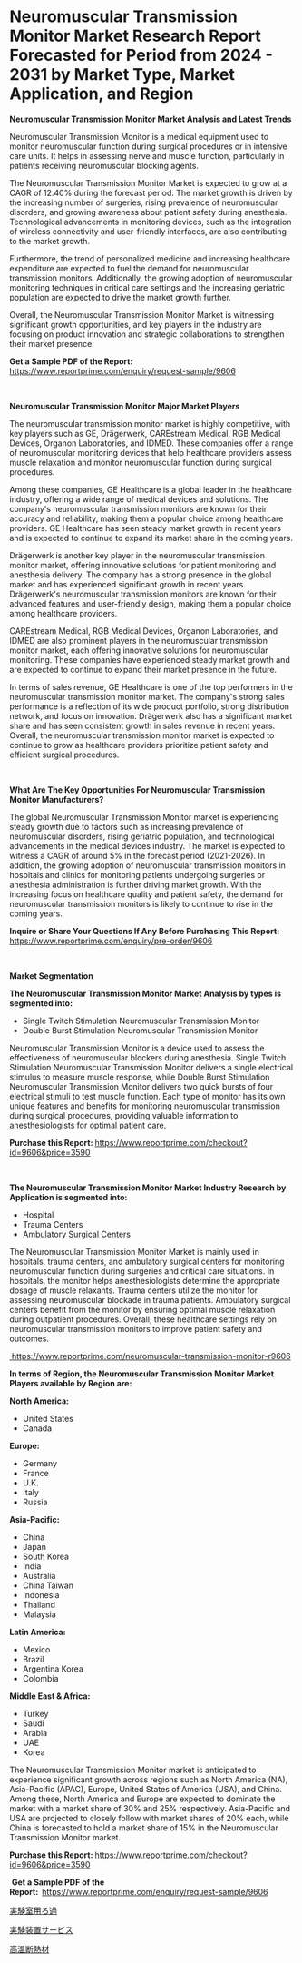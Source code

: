 <p><h1>Neuromuscular Transmission Monitor Market Research Report Forecasted for Period from 2024 -  2031 by Market Type, Market Application, and Region</h1></p><p><strong>Neuromuscular Transmission Monitor Market Analysis and Latest Trends</strong></p>
<p><p>Neuromuscular Transmission Monitor is a medical equipment used to monitor neuromuscular function during surgical procedures or in intensive care units. It helps in assessing nerve and muscle function, particularly in patients receiving neuromuscular blocking agents.</p><p>The Neuromuscular Transmission Monitor Market is expected to grow at a CAGR of 12.40% during the forecast period. The market growth is driven by the increasing number of surgeries, rising prevalence of neuromuscular disorders, and growing awareness about patient safety during anesthesia. Technological advancements in monitoring devices, such as the integration of wireless connectivity and user-friendly interfaces, are also contributing to the market growth.</p><p>Furthermore, the trend of personalized medicine and increasing healthcare expenditure are expected to fuel the demand for neuromuscular transmission monitors. Additionally, the growing adoption of neuromuscular monitoring techniques in critical care settings and the increasing geriatric population are expected to drive the market growth further.</p><p>Overall, the Neuromuscular Transmission Monitor Market is witnessing significant growth opportunities, and key players in the industry are focusing on product innovation and strategic collaborations to strengthen their market presence.</p></p>
<p><strong>Get a Sample PDF of the Report:&nbsp;</strong> <a href="https://www.reportprime.com/enquiry/request-sample/9606">https://www.reportprime.com/enquiry/request-sample/9606</a></p>
<p>&nbsp;</p>
<p><strong>Neuromuscular Transmission Monitor Major Market Players</strong></p>
<p><p>The neuromuscular transmission monitor market is highly competitive, with key players such as GE, Drägerwerk, CAREstream Medical, RGB Medical Devices, Organon Laboratories, and IDMED. These companies offer a range of neuromuscular monitoring devices that help healthcare providers assess muscle relaxation and monitor neuromuscular function during surgical procedures.</p><p>Among these companies, GE Healthcare is a global leader in the healthcare industry, offering a wide range of medical devices and solutions. The company's neuromuscular transmission monitors are known for their accuracy and reliability, making them a popular choice among healthcare providers. GE Healthcare has seen steady market growth in recent years and is expected to continue to expand its market share in the coming years.</p><p>Drägerwerk is another key player in the neuromuscular transmission monitor market, offering innovative solutions for patient monitoring and anesthesia delivery. The company has a strong presence in the global market and has experienced significant growth in recent years. Drägerwerk's neuromuscular transmission monitors are known for their advanced features and user-friendly design, making them a popular choice among healthcare providers.</p><p>CAREstream Medical, RGB Medical Devices, Organon Laboratories, and IDMED are also prominent players in the neuromuscular transmission monitor market, each offering innovative solutions for neuromuscular monitoring. These companies have experienced steady market growth and are expected to continue to expand their market presence in the future.</p><p>In terms of sales revenue, GE Healthcare is one of the top performers in the neuromuscular transmission monitor market. The company's strong sales performance is a reflection of its wide product portfolio, strong distribution network, and focus on innovation. Drägerwerk also has a significant market share and has seen consistent growth in sales revenue in recent years. Overall, the neuromuscular transmission monitor market is expected to continue to grow as healthcare providers prioritize patient safety and efficient surgical procedures.</p></p>
<p>&nbsp;</p>
<p><strong>What Are The Key Opportunities For Neuromuscular Transmission Monitor Manufacturers?</strong></p>
<p><p>The global Neuromuscular Transmission Monitor market is experiencing steady growth due to factors such as increasing prevalence of neuromuscular disorders, rising geriatric population, and technological advancements in the medical devices industry. The market is expected to witness a CAGR of around 5% in the forecast period (2021-2026). In addition, the growing adoption of neuromuscular transmission monitors in hospitals and clinics for monitoring patients undergoing surgeries or anesthesia administration is further driving market growth. With the increasing focus on healthcare quality and patient safety, the demand for neuromuscular transmission monitors is likely to continue to rise in the coming years.</p></p>
<p><strong>Inquire or Share Your Questions If Any Before Purchasing This Report:</strong> <a href="https://www.reportprime.com/enquiry/pre-order/9606">https://www.reportprime.com/enquiry/pre-order/9606</a></p>
<p>&nbsp;</p>
<p><strong>Market Segmentation</strong></p>
<p><strong>The Neuromuscular Transmission Monitor Market Analysis by types is segmented into:</strong></p>
<p><ul><li>Single Twitch Stimulation Neuromuscular Transmission Monitor</li><li>Double Burst Stimulation Neuromuscular Transmission Monitor</li></ul></p>
<p><p>Neuromuscular Transmission Monitor is a device used to assess the effectiveness of neuromuscular blockers during anesthesia. Single Twitch Stimulation Neuromuscular Transmission Monitor delivers a single electrical stimulus to measure muscle response, while Double Burst Stimulation Neuromuscular Transmission Monitor delivers two quick bursts of four electrical stimuli to test muscle function. Each type of monitor has its own unique features and benefits for monitoring neuromuscular transmission during surgical procedures, providing valuable information to anesthesiologists for optimal patient care.</p></p>
<p><strong>Purchase this Report:&nbsp;</strong><a href="https://www.reportprime.com/checkout?id=9606&price=3590">https://www.reportprime.com/checkout?id=9606&price=3590</a></p>
<p>&nbsp;</p>
<p><strong>The Neuromuscular Transmission Monitor Market Industry Research by Application is segmented into:</strong></p>
<p><ul><li>Hospital</li><li>Trauma Centers</li><li>Ambulatory Surgical Centers</li></ul></p>
<p><p>The Neuromuscular Transmission Monitor Market is mainly used in hospitals, trauma centers, and ambulatory surgical centers for monitoring neuromuscular function during surgeries and critical care situations. In hospitals, the monitor helps anesthesiologists determine the appropriate dosage of muscle relaxants. Trauma centers utilize the monitor for assessing neuromuscular blockade in trauma patients. Ambulatory surgical centers benefit from the monitor by ensuring optimal muscle relaxation during outpatient procedures. Overall, these healthcare settings rely on neuromuscular transmission monitors to improve patient safety and outcomes.</p></p>
<p><a href="https://www.reportprime.com/neuromuscular-transmission-monitor-r9606">&nbsp;https://www.reportprime.com/neuromuscular-transmission-monitor-r9606</a></p>
<p><strong>In terms of Region, the Neuromuscular Transmission Monitor Market Players available by Region are:</strong></p>
<p>
    <p> <strong> North America: </strong>
        <ul>
            <li>United States</li>
            <li>Canada</li>
        </ul>
        </p> 
    <p> <strong> Europe: </strong>
        <ul>
            <li>Germany</li>
            <li>France</li>
            <li>U.K.</li>
            <li>Italy</li>
            <li>Russia</li>
        </ul>
        </p> 
    <p> <strong> Asia-Pacific: </strong>
        <ul>
            <li>China</li>
            <li>Japan</li>
            <li>South Korea</li>
            <li>India</li>
            <li>Australia</li>
            <li>China Taiwan</li>
            <li>Indonesia</li>
            <li>Thailand</li>
            <li>Malaysia</li>
        </ul>
        </p> 
    <p> <strong> Latin America: </strong>
        <ul>
            <li>Mexico</li>
            <li>Brazil</li>
            <li>Argentina Korea</li>
            <li>Colombia</li>
        </ul>
        </p> 
    <p> <strong> Middle East & Africa: </strong>
        <ul>
            <li>Turkey</li>
            <li>Saudi</li>
            <li>Arabia</li>
            <li>UAE</li>
            <li>Korea</li>
        </ul>
    </p>
    </p>
<p><p>The Neuromuscular Transmission Monitor market is anticipated to experience significant growth across regions such as North America (NA), Asia-Pacific (APAC), Europe, United States of America (USA), and China. Among these, North America and Europe are expected to dominate the market with a market share of 30% and 25% respectively. Asia-Pacific and USA are projected to closely follow with market shares of 20% each, while China is forecasted to hold a market share of 15% in the Neuromuscular Transmission Monitor market.</p></p>
<p><strong>Purchase this Report: </strong><a href="https://www.reportprime.com/checkout?id=9606&price=3590">https://www.reportprime.com/checkout?id=9606&price=3590</a></p>
<p>&nbsp;<strong>Get a Sample PDF of the Report:&nbsp;&nbsp;</strong><a href="https://www.reportprime.com/enquiry/request-sample/9606">https://www.reportprime.com/enquiry/request-sample/9606</a></p>
<p><strong></strong></p>
<p><p><a href="https://github.com/JanickJohns/Market-Research-Report-List-1/blob/main/878331278712.md">実験室用ろ過</a></p><p><a href="https://github.com/DwightHuels1/Market-Research-Report-List-1/blob/main/811039078711.md">実験装置サービス</a></p><p><a href="https://github.com/tanyaali3/Market-Research-Report-List-1/blob/main/519099078710.md">高温断熱材</a></p></p>